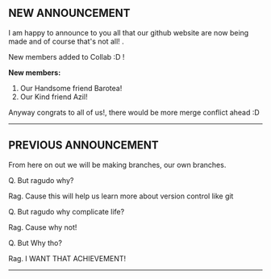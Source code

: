 ## NEW ANNOUNCEMENT

I am happy to announce to you all that our github website are now being made and of course that's not all! .

New members added to Collab :D !

**New members:**
1. Our Handsome friend Barotea!
2. Our Kind friend Azil!

Anyway congrats to all of us!, there would be more merge conflict ahead :D

---

## PREVIOUS ANNOUNCEMENT

From here on out we will be making branches, our own branches.

Q. But ragudo why?

Rag. Cause this will help us learn more about version control like git

Q. But ragudo why complicate life?

Rag. Cause why not!

Q. But Why tho?

Rag. I WANT THAT ACHIEVEMENT!

---
